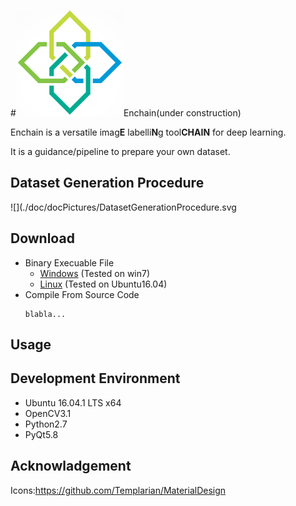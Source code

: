 #[![](./icons/EnchainLogoLittle.png)](https://github.com/Zhehua-Hu/Enchain)Enchain(under construction)

Enchain is a versatile imag**E** labelli**N**g tool**CHAIN** for deep learning.

It is a guidance/pipeline to prepare your own dataset.


## Dataset Generation Procedure
![](./doc/docPictures/DatasetGenerationProcedure.svg

## Download

* Binary Execuable File
    - [Windows]() (Tested on win7)
    - [Linux]() (Tested on Ubuntu16.04)
* Compile From Source Code
    ```
    blabla...
    ```
## Usage


## Development Environment
* Ubuntu 16.04.1 LTS x64
* OpenCV3.1
* Python2.7
* PyQt5.8




## Acknowladgement

Icons:https://github.com/Templarian/MaterialDesign










